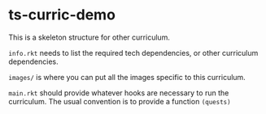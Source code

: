 # ts-curric-demo

This is a skeleton structure for other curriculum.

`info.rkt` needs to list the required tech dependencies, or other curriculum dependencies.

`images/` is where you can put all the images specific to this curriculum.

`main.rkt` should provide whatever hooks are necessary to run the curriculum.  The usual convention
is to provide a function `(quests)`
